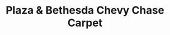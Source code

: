 ---
title: "Plaza & Bethesda Chevy Chase Carpet"
url: /rockville/plaza-und-bethesda-chevy-chase-carpet/
shop: Teppiche
---